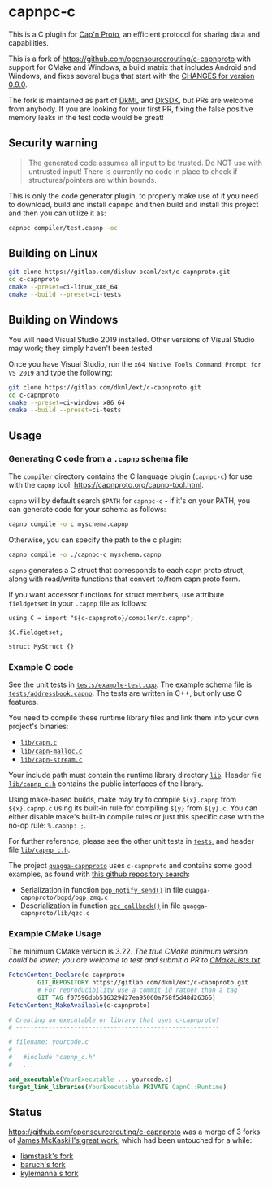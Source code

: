 # capnpc-c

This is a C plugin for [Cap'n Proto](http://kentonv.github.io/capnproto), an
efficient protocol for sharing data and capabilities.

This is a fork of <https://github.com/opensourcerouting/c-capnproto> with support
for CMake and Windows, a build matrix that includes Android and Windows, and
fixes several bugs that start with the [CHANGES for version 0.9.0](./CHANGES.md#090).

The fork is maintained as part of [DkML](https://diskuv.com/dkmlbook/)
and [DkSDK](https://diskuv.com/cmake/help/latest/), but PRs are welcome from
anybody. If you are looking for your first PR, fixing the false positive
memory leaks in the test code would be great!

## Security warning

> The generated code assumes all input to be trusted. Do NOT use with
> untrusted input! There is currently no code in place to check if
> structures/pointers are within bounds.

This is only the code generator plugin, to properly make use of it you
need to download, build and install capnpc and then build and install
this project and then you can utilize it as:

```sh
capnpc compiler/test.capnp -oc
```

## Building on Linux

```sh
git clone https://gitlab.com/diskuv-ocaml/ext/c-capnproto.git
cd c-capnproto
cmake --preset=ci-linux_x86_64
cmake --build --preset=ci-tests
```

## Building on Windows

You will need Visual Studio 2019 installed. Other versions of Visual Studio may work; they simply haven't been tested.

Once you have Visual Studio, run the `x64 Native Tools Command Prompt for VS 2019` and type the following:

```sh
git clone https://gitlab.com/dkml/ext/c-capnproto.git
cd c-capnproto
cmake --preset=ci-windows_x86_64
cmake --build --preset=ci-tests
```

## Usage

### Generating C code from a `.capnp` schema file

The `compiler` directory contains the C language plugin (`capnpc-c`) for use with the `capnp` tool: <https://capnproto.org/capnp-tool.html>.

`capnp` will by default search `$PATH` for `capnpc-c` - if it's on your PATH, you can generate code for your schema as follows:

```sh
capnp compile -o c myschema.capnp
```

Otherwise, you can specify the path to the c plugin:

```sh
capnp compile -o ./capnpc-c myschema.capnp
```

`capnp` generates a C struct that corresponds to each capn proto struct, along with read/write functions that convert to/from capn proto form.

If you want accessor functions for struct members, use attribute  `fieldgetset` in your `.capnp` file as follows:

```capnp
using C = import "${c-capnproto}/compiler/c.capnp";

$C.fieldgetset;

struct MyStruct {}
```

### Example C code

See the unit tests in [`tests/example-test.cpp`](tests/example-test.cpp).
The example schema file is [`tests/addressbook.capnp`](tests/addressbook.capnp).
The tests are written in C++, but only use C features.

You need to compile these runtime library files and link them into your own project's binaries:

* [`lib/capn.c`](lib/capn.c)
* [`lib/capn-malloc.c`](lib/capn-malloc.c)
* [`lib/capn-stream.c`](lib/capn-stream.c)

Your include path must contain the runtime library directory
[`lib`](lib). Header file [`lib/capnp_c.h`](lib/capnp_c.h) contains
the public interfaces of the library.

Using make-based builds, make may try to compile `${x}.capnp` from
`${x}.capnp.c` using its built-in rule for compiling `${y}` from
`${y}.c`. You can either disable make's built-in compile rules or just
this specific case with the no-op rule: `%.capnp: ;`.

For further reference, please see the other unit tests in [`tests`](tests), and header file [`lib/capnp_c.h`](lib/capnp_c.h).

The project [`quagga-capnproto`](https://github.com/opensourcerouting/quagga-capnproto) uses `c-capnproto` and contains some good examples, as found with [this github repository search](https://github.com/opensourcerouting/quagga-capnproto/search?utf8=%E2%9C%93&q=capn&type=):

* Serialization in function [`bgp_notify_send()`](https://github.com/opensourcerouting/quagga-capnproto/blob/27061648f3418fac0d217b16a46add534343e841/bgpd/bgp_zmq.c#L81-L96) in file `quagga-capnproto/bgpd/bgp_zmq.c`
* Deserialization in function [`qzc_callback()`](https://github.com/opensourcerouting/quagga-capnproto/blob/27061648f3418fac0d217b16a46add534343e841/lib/qzc.c#L249-L257) in file `quagga-capnproto/lib/qzc.c`

### Example CMake Usage

The minimum CMake version is 3.22. *The true CMake minimum version could be lower; you are welcome to test and submit a PR to [CMakeLists.txt](./CMakeLists.txt).*

```cmake
FetchContent_Declare(c-capnproto
        GIT_REPOSITORY https://gitlab.com/dkml/ext/c-capnproto.git
        # For reproducibility use a commit id rather than a tag
        GIT_TAG f07596dbb516329d27ea95060a758f5d48d26366)
FetchContent_MakeAvailable(c-capnproto)

# Creating an executable or library that uses c-capnproto?
# --------------------------------------------------------

# filename: yourcode.c
#
#   #include "capnp_c.h"
#   ...

add_executable(YourExecutable ... yourcode.c)
target_link_libraries(YourExecutable PRIVATE CapnC::Runtime)
```

## Status

<https://github.com/opensourcerouting/c-capnproto> was a merge of 3 forks of [James McKaskill's great
work](https://github.com/jmckaskill/c-capnproto), which had been untouched for
a while:

* [liamstask's fork](https://github.com/liamstask/c-capnproto)
* [baruch's fork](https://github.com/baruch/c-capnproto)
* [kylemanna's fork](https://github.com/kylemanna/c-capnproto)
